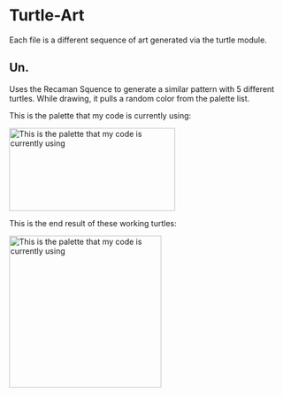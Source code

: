 # Turtle-Art

Each file is a different sequence of art generated via the turtle module.

## Un.

Uses the Recaman Squence to generate a similar pattern with 5 different turtles. While drawing, it pulls a random color from the palette list.

This is the palette that my code is currently using:

<img src="https://digitalsynopsis.com/wp-content/uploads/2017/06/beautiful-color-palettes-combinations-schemes-so-many-lost-songs.png" alt="This is the palette that my code is currently using" width="300" height="150">

This is the end result of these working turtles:

<img src="https://imgur.com/0C0FN2A.png" alt="This is the palette that my code is currently using" width="275" height="275">
